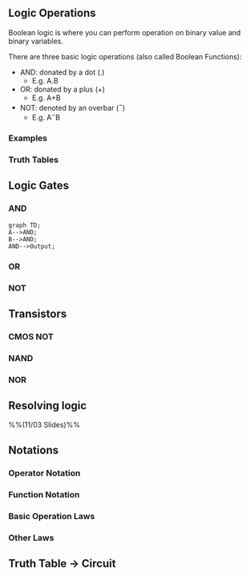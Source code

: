 ## Logic Operations
Boolean logic is where you can perform operation on binary value and binary variables.

There are three basic logic operations (also called Boolean Functions):
- AND: donated by a dot (.)
	- E.g. A.B
- OR: donated by a plus (+)
	- E.g. A+B
- NOT: denoted by an overbar ($^-$)
	- E.g. A$^-$B
### Examples
### Truth Tables
## Logic Gates
### AND
```mermaid
graph TD;
A-->AND;
B-->AND;
AND-->Output;
```
### OR
### NOT
## Transistors
### CMOS NOT
### NAND
### NOR
## Resolving logic
%%(11/03 Slides)%%
## Notations
### Operator Notation
### Function Notation
### Basic Operation Laws
### Other Laws
## Truth Table -> Circuit

